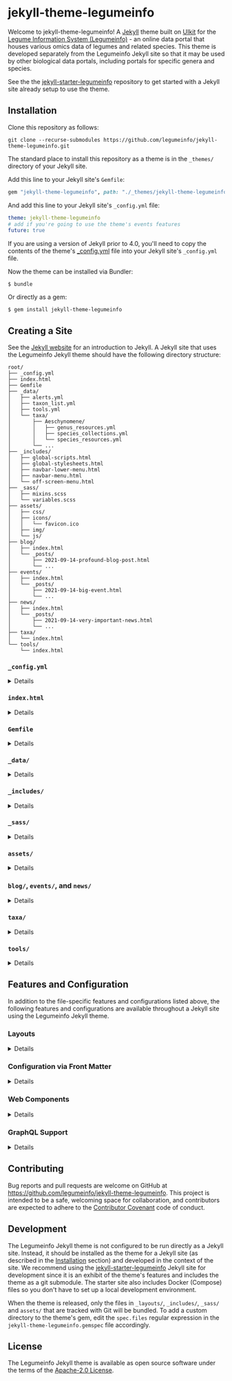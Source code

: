 # jekyll-theme-legumeinfo

Welcome to jekyll-theme-legumeinfo!
A [Jekyll](https://jekyllrb.com/) theme built on [UIkit](https://getuikit.com/) for the [Legume Information System (Legumeinfo)](https://legumeinfo.org/) - an online data portal that houses various omics data of legumes and related species.
This theme is developed separately from the Legumeinfo Jekyll site so that it may be used by other biological data portals, including portals for specific genera and species.

See the the [jekyll-starter-legumeinfo](https://github.com/legumeinfo/jekyll-starter-legumeinfo) repository to get started with a Jekyll site already setup to use the theme.


## Installation

Clone this repository as follows:

    git clone --recurse-submodules https://github.com/legumeinfo/jekyll-theme-legumeinfo.git

The standard place to install this repository as a theme is in the `_themes/` directory of your Jekyll site.

Add this line to your Jekyll site's `Gemfile`:

```ruby
gem "jekyll-theme-legumeinfo", path: "./_themes/jekyll-theme-legumeinfo"
```

And add this line to your Jekyll site's `_config.yml` file:

```yaml
theme: jekyll-theme-legumeinfo
# add if you're going to use the theme's events features
future: true
```

If you are using a version of Jekyll prior to 4.0, you'll need to copy the contents of the theme's [_config.yml](https://github.com/legumeinfo/jekyll-theme-legumeinfo/blob/main/_config.yml) file into your Jekyll site's `_config.yml` file.

Now the theme can be installed via Bundler:

    $ bundle

Or directly as a gem:

    $ gem install jekyll-theme-legumeinfo


## Creating a Site

See the [Jekyll website](https://jekyllrb.com/) for an introduction to Jekyll.
A Jekyll site that uses the Legumeinfo Jekyll theme should have the following directory structure:

```
root/
├── _config.yml
├── index.html
├── Gemfile
├── _data/
│   ├── alerts.yml
│   ├── taxon_list.yml
│   ├── tools.yml
│   └── taxa/
│       ├── Aeschynomene/
│       │   ├── genus_resources.yml
│       │   ├── species_collections.yml
│       │   └── species_resources.yml
│       └── ...
├── _includes/
│   ├── global-scripts.html
│   ├── global-stylesheets.html
│   ├── navbar-lower-menu.html
│   ├── navbar-menu.html
│   └── off-screen-menu.html
├── _sass/
│   ├── mixins.scss
│   └── variables.scss
├── assets/
│   ├── css/
│   ├── icons/
│   │   └── favicon.ico
│   ├── img/
│   └── js/
├── blog/
│   ├── index.html
│   └── _posts/
│       ├── 2021-09-14-profound-blog-post.html
│       └── ...
├── events/
│   ├── index.html
│   └── _posts/
│       ├── 2021-09-14-big-event.html
│       └── ...
├── news/
│   ├── index.html
│   └── _posts/
│       ├── 2021-09-14-very-important-news.html
│       └── ...
├── taxa/
│   └── index.html
└── tools/
    └── index.html
```


### `_config.yml`
<details>

The `_config.yml` file should be auto-generated when you create your Jekyll site.
This file contains configuration information used by both a Jekyll site and its theme.
The Legumeinfo Jekyll theme supports the following entries:

* `title`: String (the title used for all pages and shown in the site navbar)
* `subtitle` (optional): String (the subtitle shown in the site navbar)
* `logo` (optional): String (the URL to the site's logo image)
* `email` (optional): String (how users may contact the maintainers of the site)
* `description`: String (the description used in the site meta)
* `baseurl`: String (the subpath of your site, e.g. /blog)
* `url`: String (the base hostname & protocol for your site, e.g. http://example.com)
* `google_analytics_id` (optional): String (unique Google Analytics ID for the site)
* `card_item_limit` (default=`3`): Integer (maximum number of items to display in each card for which no individual limit is specified)
* `blog_card_item_limit` (default=`card_item_limit`): Integer (maximum number of items to display in the Blog card)
* `news_card_item_limit` (default=`card_item_limit`): Integer (maximum number of items to display in the News card)
* `events_card_item_limit` (default=`card_item_limit`): Integer (maximum number of items to display in the Events card)
* `twitter_card_item_limit` (default=`card_item_limit`): Integer (maximum number of items to display in the Twitter card)
* `twitter_username` (optional): String (the site's Twitter handle for social media links)
* `github_username` (optional): String (the site's GitHub handle for social media links)
* `newsletter` (optional): String (the URL where users can sign up for your site's newsletter)
* `style` (optional):
    * `invert_navbar_text`: Boolean (whether or not to invert the navbar text color)
* `web_components_version` (default=`1.0.0`): String (the version of the Legumeinfo Web Components JavaScript library to use; see the [Web Components](#web-components) section for details)
* `graphql_uri` (default=`https://graphql.lis.ncgr.org/`): String (the URI of the GraphQL Server the theme should load data from; see the [GraphQL Support](#graphql-support) section for details)

As described in the [Installation](#installation) section, you'll need to add the Legumeinfo Jekyll theme in your `_config.yml` file.
And you'll need to add `future: true` if you want to use the theme's events features.
See the [`blog/`, `events/`, and `news/`](#blog-events-and-news) section for details.
</details>


### `index.html`
<details>

`index.html` is the home page for the site.
It should contain the [YAML front matter](#configuration-via-front-matter) variables `title` and `layout`.
For example:

```yaml
---
title: Home
layout: home
---
```

The `layout` variable should always specify the `home` layout for the home page.
See the [Configuration via Front Matter](#configuration-via-front-matter) section for details on how to enable the tools menu and the blog, news, events, and Twitter cards.
</details>


### `Gemfile`
<details>

The `Gemfile` should be auto-generated when you create your Jekyll site.
As described in the [Installation](#installation) section, you'll need to add the Legumeinfo Jekyll theme as a dependency in your `Gemfile`.
</details>


### `_data/`
<details>

The `_data/` directory is used by Jekyll to load static data that is not accommodated by its blog support.
The Legumeinfo Jekyll theme expects three files to be in this directory: `alerts.yml`, `taxon_list.yml` (and accompanying `taxa/` subdirectory), and `tools.yml`.


#### `alerts.yml`

This file contains a list of alerts to be shown on top of the navbar on every page in the site. If the list is not empty, a bell icon will be added to the far right side of the navbar that can be used to toggle the element containing the alerts. Each alert in the list should adhere to the following schema pattern:

```yml
---
-
  type: "primary"|"success"|"warning"|"danger"
  message: "<b>Welcome to the legumeinfo Jekyll starter site!</b> The site's code can be found on <a href='https://github.com/legumeinfo/jekyll-starter-legumeinfo' target='_blank'>GitHub</a>. Click the bell (<span uk-icon='bell'></span>) in the navigation bar to toggle this alert."
```


#### `taxon_list.yml` and `taxa/`

The `taxon_list.yml` file contains a list of taxa (genera) that the data portal provides omics data for.
When the Jekyll site is built, the Legumeinfo Jekyll theme geneartes a page in the `_site/taxa/` directory for each genus in the list using the [jekyll-datapage-generator plugin](https://github.com/avillafiorita/jekyll-datapage_gen) and the [`taxon` layout](#layouts).
The `taxon_list.yml` file should adhere to the following schema pattern:

```yml
---
-
  genus: Arachis
  description: "(peanut: domesticated and wild)"
  category: main
-
  genus: Cajanus
  description: "(pigeonpea)"
  category: main
-
  description: "(jointvetch; model for nodule evolution)"
  genus: Aeschynomene
  category: special
-
  description: "(potato bean: potential tuberous crop)"
  genus: Apios
  category: special
```
Each `category` variable should have the value `main` or `special`.
These categories are used to determine the groupings of the genera in the taxa menu.

The `taxa/` directory should contain a subdirectory for each genus in the `taxon_list.yml` file.
Each subidrectory should contain three files: `genus_resources.yml`, `species_collections.yml`, and `species_resources.yml`.
These files should adhere to the following schema patterns:

##### `genus_resources.yml`

```yml
---
commonName: jointvetch
description: Aeschynomene is a genus of flowering plants in the family Fabaceae, and
  was recently assigned to the informal monophyletic Dalbergia clade of the Dalbergieae.
  They are known commonly as jointvetches. These legumes are most common in warm regions
  and many species are aquatic. The genus as currently circumscribed is paraphyletic
  and it has been suggested that the subgenus Ochopodium be elevated to a new genus
  within the Dalbergieae, though other changes will also be required to render the
  genus monophyletic.
genus: Aeschynomene
resources:
- name: AeschynomeneMine
- URL: https://mines.legumeinfo.org/aeschynomenemine/begin.do
- description: InterMine for Aeschynomene species
species:
- evenia
taxid: 48134
```

##### `species_collections.yml`

```yml
---
species:
- name: evenia
  genomes:
    - collection: CIAT22838.gnm1.XF73
      synopsis: "Aeschynomene evenia isolate CIAT22838, whole genome shotgun sequencing project."
  annotations:
    - collection: CIAT22838.gnm1.ann1.ZM3R
      synopsis: "Aeschynomene evenia isolate CIAT22838, whole genome shotgun sequencing project."
```

##### `species_resources.yml`

```yml
---
species:
- abbrev: aesev
  commonName: shrubby jointvetch
  description: The legume genus Aeschynomene L. includes approximately 150 tropical
    and subtropical species, part of them having a semi-aquatic lifestyle. Some hydrophytic
    Aeschynomene species display unusual symbiotic features such as stem nodulation
    and the presence of a Nod factor-independent infection process with some Bradyrhizobium
    strains. To decipher the mechanisms of this original symbiotic process, Aeschynomene
    evenia has emerged as a new model legume because of its advantageous genetic and
    developmental characteristics for molecular genetics. A. evenia (2n=20, 400 Mb/1C)
    is an autogamous diploid species that is annual or short-lived perennial, consisting
    of various genotypes.
  genus: Aeschynomene
  species: evenia
  strains:
  - accession: CIAT22838
    description: The sequenced A. evenia genotype is an inbred line produced by IRD
      from the accession CIAT22838 originating from Malawi. 94% of the 400 Mb genome
      was assembled, 80% anchored to the 10 A. evenia chromosomes and 32,667 protein-coding
      genes predicted, providing a platform for comparative genomics and analysis
      of the nitrogen-fixing symbiosis in legumes.
    identifier: CIAT22838
    name: CIAT22838
    origin: Malawi
    resources: []
  taxid: 561484
```

Note that the species aren't automatically listed anywhere by the theme.
We recommend overriding the navbar files to add links to a species page that lists the species.
See the [jekyll-starter-legumeinfo](https://github.com/legumeinfo/jekyll-starter-legumeinfo) repository for examples of overriding these files and iterating the species in a page.


#### `tools.yml`

This file contains a list of web-based tools that are provided by the data portal and links to them.
The list should adhere to the following schema:

```yml
---
- category: Browse and Search
  name: Gene Families
  description: Description
  url: "#"
- category: Browse and Search
  name: Genome Context Viewer
  description: Browser for dynamically discovering and viewing genomic synteny across
    selected species.
  url: "#"
- category: Search sequences and features against sequence databases
  name: BLAST Sequence Search
  description: Description
  url: "#"
```

These tools can optionally be listed in a vertical menu on the left side of any page in the site.
See the [Configuration via Front Matter](#configuration-via-front-matter) section for details.
The tools within the list will be grouped by category.
</details>


### `_includes/`
<details>

Jekyll allows the contents of files stored in a site's `_includes/` directory to be included within a page.
The Legumeinfo Jekyll theme uses these files to create custom layouts.
A Jekyll site using the Legumeinfo Jekyll theme can include these files from the theme or override them by adding files with the same name to the site's `_includes/` directory.
The following `_includes/` files are defined by the Legumeinfo Jekyll theme and are intended to be used or overridden.

#### `card.html`

The `card.html` file encapsulates the [UIkit boilerplate](https://getuikit.com/docs/card) used by the blog, news, events, and Twitter cards.
See the [Configuration via Front Matter](#configuration-via-front-matter) section for details about these cards.
This file can be overridden to customize the appearance of the cards, or it can be used to add a card not provided by the theme.

When using the `card.html` file, the `title`, `content`, and `footer` parameters must be provided.
For example, the blog card uses the `card.html` file as follows:
```liquid
{% capture content %}
  <div class="uk-card-body">
    <ul class="uk-list uk-list-disc">
      {% assign blogLimit = site.card_item_limit %}
      {% if site.blog_card_item_limit %}
        {% assign blogLimit = site.blog_card_item_limit %}
      {% endif %}
      {% for post in site.categories.blog limit:blogLimit %}
      <li><b>{{ post.date | date_to_string }}:</b> <a href="{{ post.url }}">{{ post.title }}</a></li>
      {% endfor %}
    </ul>
  </div>
{% endcapture %}

{% capture footer %}
    <a href="{{ "/blog" | relative_url }}" class="uk-button uk-button-text">More Blog Posts</a>
{% endcapture %}

{% include card.html title='BLOG POSTS' content=content footer=footer %}
```

#### `global-scripts.html` and `global-stylesheets.html`

These files should contain `<script>` and `<link>` tags, respectively, to be included on every page in the Jekyll site.

#### `navbar-lower-menu.html`

This file contains the navigation bar menu that appears below the main navigation bar seen on every page.
It is recommended that this menu is given a [responsive width](https://getuikit.com/docs/width#responsive-width) so it can be replaced with a more compact menu on smaller screens.

#### `navbar-menu.html`

This file contains the navigation bar menu seen on every page.
It is recommended that this menu is given a [responsive width](https://getuikit.com/docs/width#responsive-width) so it can be replaced with a more compact menu on smaller screens.
If using an off-screen menu (described below), it is recommend that the off-screen menu's toggle component is placed here.

#### `off-screen-menu.html`

This file contains a vertical menu that appears in an off-screen side-bar that's including on every page.
The off-screen side-bar has unique div ID `#off-screen-menu` and can be toggled using UIkit's [toggle component](https://getuikit.com/docs/toggle).
For example:

```html
<button uk-toggle="target: #off-screen-menu" type="button"></button>
```

See the [jekyll-starter-legumeinfo](https://github.com/legumeinfo/jekyll-starter-legumeinfo) repository for examples of overriding these files.
</details>


### `_sass/`
<details>

The Legumeinfo Jekyll theme uses the [UIkit CSS framework](https://getuikit.com/).
Specifically, the Legumeinfo Jekyll theme customizes UIkit by defining its own [UIkit theme](https://getuikit.com/docs/sass#create-a-uikit-theme).
Users of the Legumeinfo Jekyll theme can override this UIkit theme and/or further customize UIkit using the `variables.scss` and `mixins.scss` [Sass](https://sass-lang.com/documentation/) files.
Note that Jekyll does not support liquid syntax in files located in the `_sass/` directory.

#### `variables.scss`

Much of UIkit can be customized by overriding its [Sass variables](https://sass-lang.com/documentation/variables/).
See [`variables.scss`](https://github.com/uikit/uikit/blob/develop/src/scss/variables.scss) in the UIkit source code for a complete list of variables.
The Jekyll Legumeinfo theme allows users to override these variables via the `variables.scss` file.
The following variables are overridden by the Jekyll Legumeinfo theme and may be of interest to sites that want to stylistically differentiate themselves from Legumeinfo:

```scss
$global-link-color: #0071B3;
$global-link-hover-color: #018fe2;

$global-primary-background: #87a96b;

$global-font-size: 15px;
$global-2xlarge-font-size: 38px;
$global-xlarge-font-size: 30px;
$global-large-font-size: 24px;
$global-medium-font-size: 20px;
$global-small-font-size: 14px;

$global-font-family: ProximaNova, -apple-system, BlinkMacSystemFont, "Segoe UI", Roboto, "Helvetica Neue", Arial, sans-serif;
```

#### `mixins.scss`

To avoid overhead selectors, UIkit supports overriding/extending the styling of specific selectors by using [Sass mixins](https://sass-lang.com/documentation/at-rules/mixin/), which UIkit calls "[hooks](https://getuikit.com/docs/sass#use-hooks)".
See [`mixins.scss`](https://github.com/uikit/uikit/blob/develop/src/scss/mixins.scss) in the UIkit source code for a complete list of mixin hooks.
The Jekyll Legumeinfo theme allows users to define their own mixin hooks via the `mixins.scss` file.
For instance, the following hooks update the [nav](https://getuikit.com/docs/nav) element's link colors to match the global link colors:

```scss
@mixin hook-nav-default-item() {
    color: $global-link-color;
}
@mixin hook-nav-default-item-hover() {
    color: $global-link-hover-color;
}
```
</details>


### `assets/`
<details>

The `assets/` directory holds static asset files (e.g. stylesheets, icons, images, etc) that may be used throughout a Jekyll site.

#### `css/`

The Legumeinfo Jekyll theme uses the [UIkit CSS framework](https://getuikit.com/).
As such, all contents of the framework are available in the pages you define in your site.
You may add additional styling by saving custom styles in Cascading Style Sheet (`.css`) files in the `assets/css/` directory and importing the files in the pages you want to use them in:

```liquid
<link rel="stylesheet" href="{{ "assets/css/custom.css" | relative_url }}" type="text/css" />
```
A site can be configured to include these files in every page by overriding the `_includes/global-stylesheets.html` file.
See the [`_includes/`](#_includes) section for details.

#### `icons/`

The `icons/` directory is intended to hold any icons you may want to use in your site.
However, there are certain icons the Legumeinfo Jekyll theme will specifically look for in this directory.
Specifically, the theme will attempt to load a `favicon.ico` file and all icon files named `apple-touch-icon-<size>.png` or `favicon-<size>.png`, where `<size>` indicates the dimensions in pixels (e.g. `favicon-192x192.png`).

#### `img/`

The `img/` directory is intended to hold images that you want to use in your Jekyll site.
To do so, simply place image files in the `assets/img/` directory and include them in the pages you want to use them in.
For example:

```liquid
<img src="{{ "assets/img/lupine.jpg" | relative_url }}" />
```

#### `js/`

Although Jekyll is a static site generator, dynamic behavior can be added via JavaScript.
The `js/` directory is intended to hold JavaScript (`.js`) files that you may want to include in your Jekyll site to enable such dynamic behavior.
To include custom JavaScript in your site, put your scripts in the `assets/js/` directory and include them in the pages you want to use them in.
For example:

```liquid
<script src="{{ "assets/js/my-webcomponent.js" | relative_url }}"></script>
```
A site can be configured to include these files in every page by overriding the `_includes/global-scripts.html` file.
See the [`_includes/`](#_includes) section for details.
</details>

### `blog/`, `events/`, and `news/`
<details>

Jekyll is "blog aware," meaning it has built in support for blog-esque content.
The Legumeinfo Jekyll theme uses this support for a blog, events, and news.
To create a blog post, an event, or a news item, add an HTML file to the `blog/_posts/`, `events/_posts/`, or `news/_posts/` directory, respectively.
The filename should contain an [ISO formatted date](https://en.wikipedia.org/wiki/ISO_8601#Dates) and a title, such as `news/_posts/2021-02-24-sensational-news.html`.
The files must contain the [YAML front matter](#configuration-via-front-matter) variables `layout`, `title`, `author`, and `summary`.
Additionally, blog and news front matter should contain an `author` variable, and event front matter can contain an `end_date` variable if it's a multi-day event.
For example, `blog/_posts/2021-09-14-profound-blog-post.html` may have the front matter:

```yaml
---
layout:     blog-post
title:      Sensational Event!
end_date:   2022-02-25
summary:    This event is sensational! Probably because it's so long...
---
```

`events/_posts/2021-09-14-big-event.html` may have the front matter:

```yaml
---
layout:     event
title:      Sensational Event!
end_date:   2022-02-25
summary:    This event is sensational! Probably because it's so long...
---
```

And `news/_posts/2021-09-14-very-important-news.html` may have the front matter:

```yaml
---
layout:     news-item
title:      Sensational News!
author:     Alan Cleary
summary:    This news is sensational! Everyone will talk about it... but it changes nothing.
---
```

Note that the blog post's `layout` variable has the value `blog-post`.
This defines a layout provided by the Legumeinfo Jekyll theme for blog posts, thus all blog posts should specify the `blog-post` layout.
Similarly, the event's `layout` variable has the value `event` and the news item's `layout` variable has the value `news-item`.
All events and news items should specify these layouts as well; see the [layouts](#layouts) section for details..

The most recent blog posts, events, and news items can be listed in cards on the right side of any page in a Jekyll site using the Legumeinfo Jekyll theme.
These cards contain links to `blog/index.html`, `events/index.html`, and `news/index.html`, respectively.
It is left to users of the theme to implement these pages, although default layouts are provided by the Legumeinfo Jekyll theme; see the [layouts](#layouts) section for details.
See the [Configuration via Front Matter](#configuration-via-front-matter) section for details on how to enable the cards and see the [jekyll-starter-legumeinfo](https://github.com/legumeinfo/jekyll-starter-legumeinfo) repository for example implementations of the pages the cards link to.

**[By default](https://jekyllrb.com/docs/upgrading/2-to-3/#future-posts) Jekyll doesn't generate static pages for posts whose date is after the date the site was built.
The Legumeinfo Jekyll theme requires this functionality because events (i.e. Jekyll blog posts) of interest are those that haven't happened yet, i.e. future events.
The theme cannot enable this for a site so the site must enable it by adding the following to its** `_config.yml` **file:**

```yaml
future: true
```
Alternatively, the `--future` command line option can be used when building the site.
</details>

### `taxa/`
<details>

The Legumeinfo Jekyll theme generates a page for each taxon (genus) when the Jekyll site is built; see **`taxon_list.yml` and `taxa/`** in the [`_data/`](#_data) section for details.
These pages are placed in the `_site/taxa/` directory, which corresponds to the `taxa/` directory in the site's source code.
It is left to users of the theme to implement the `taxa/index.html` page.
See the [jekyll-starter-legumeinfo](https://github.com/legumeinfo/jekyll-starter-legumeinfo) repository for an example implementations of this page.
</details>

### `tools/`
<details>

The Legumeinfo Jekyll theme supports a list of web-based tools that are provided by a site; see **`tools.yml`** in the [`_data/`](#_data) section for details.
If a site wants to display this list on a dedicated page, then they can add a `tools/index.html` page that uses the `tools` layout; see the [layouts](#layouts) section for details.
Additionally, the `tools/` directory is intended to store pages for tools that need to be embedded in pages within a site.
</details>


## Features and Configuration

In addition to the file-specific features and configurations listed above, the following features and configurations are available throughout a Jekyll site using the Legumeinfo Jekyll theme.


### Layouts
<details>

In general, a page can be added to a Jekyll site by simply creating a new HTML file.
The URL of the page will correspond to its location in the site's directory structure and the name of the HTML file.
However, these HTML files should typically not be self-contained web pages, but rather, only contain content to be placed in a page template, or *layout*, provided by the Jekyll site or theme.

The Legumeinfo Jekyll theme provides a default layout that will be automatically used for every page that doesn't explicitly specify a layout.
The layout a page should use is specified using the `layout` variable in the page's [YAML front matter](#configuration-via-front-matter).
The Legumeinfo Jekyll theme provides the following layouts:

* `base`: The base layout for all pages.
* `default`: The default layout used if a page does not specify a layout.
* `404`: The layout used when a page is not found.
* `blog`: The layout used when viewing all blog posts.
* `blog-post`: The layout used when viewing a specific blog post. Uses the `reading-width` layout.
* `event`: The layout used when viewing a specific event.
* `events`: The layout used when viewing all events (automatically updates without rebuilding the site).
* `full-width`: A layout that uses the full width of the page for content, i.e. the tools menu and cards are not available in this layout.
* `home`: The layout used when viewing the home page.
* `news`: The layout used when viewing all news items.
* `news-item`: The layout used when viewing a specific news item.
* `page`: Alias for `default`.
* `post`: Alias for `default`.
* `reading-width`: A layout that puts content in a container with a width ideal for reading.
* `taxon`: The template used when generating pages for the taxa (genera) in the `_data/taxon_list.yml` file.
* `tools`: The template used when viewing all tools in the `_data/tools.yml` file.

It is recommend that each page uses the `default` layout unless the page corresponds to a previously described page that has a specific layout.
</details>


### Configuration via Front Matter
<details>

The Legumeinfo Jekyll theme allows configuration of specific pages via [YAML front matter variables](https://jekyllrb.com/docs/front-matter/).
The following variables are currently supported:

* `tools_menu` (optional): Boolean (shows the vertical tools menu on the left side of any page using the `default` layout)
* `blog_card` (optional): Boolean (shows the blog card on the right side of any page using the `default` layout)
* `news_card` (optional): Boolean (shows the news card on the right side of any page using the `default` layout)
* `events_card` (optional): Boolean (shows the events card on the right side of any page using the `default` layout)
* `twitter_card` (optional): Boolean (shows the Twitter feed card on the right side of any page using the `default` layout)
* `web_components` (optional): Boolean (includes the Legumeinfo Web Components JavaScript in the page)

Note, [front matter default values](https://jekyllrb.com/docs/configuration/front-matter-defaults/) can be set in the `_config.yml` file.
For example, the following would show the vertical tools menu on every page that uses the `default` layout:

```yml
defaults:
  -
    scope:
      path: ""
    values:
      tools_menu: true
```
</details>


### Web Components
<details>

The Legumeinfo Jekyll theme uses the [Legumeinfo Web Components](https://www.npmjs.com/package/@legumeinfo/web-components) JavaScript library to support dynamic functionality, such as gene search.
Since not every page needs Web Components, you must "opt-in" to including the Legumeinfo Web Components JavaScript on pages you want to use components in.
This is done using the `web_components` [front matter variable](#configuration-via-front-matter).
For example:

```liquid
---
web_components: true
---

<lis-gene-search-element id="gene-search"></lis-gene-search-element>

<script type="module">
  import { getOrganismsFormDataFunction, geneSearchFunction } from "lis-graphql";
  const geneSearchElement = document.getElementById('gene-search');
  geneSearchElement.formDataFunction = getOrganismsFormDataFunction;
  geneSearchElement.searchFunction = geneSearchFunction;
</script>
```
The theme specifies which version of the Legumeinfo Web Components JavaScript library to use.
However, this can be overridden using the `web_components_version` variable in the [`_config.yml` file](#_configyml).
</details>


### GraphQL Support
<details>

Legumeinfo uses a [GraphQL Server](https://github.com/legumeinfo/graphql-server) to provide a consistent, interconnected API for accessing its data and services.
For convenience, the Legumeinfo Jekyll theme provides JavaScript for querying an instance of the Legumeinfo GraphQL Server, including functions that fetch and format data for specific Web Components.
These scripts are available via the `lis-graphql` JavaScript module.
This module can be loaded on any page by simply importing one or more features from the module, as demonstrated in the [Web Components](#web-components) section.
The theme loads data from the Legumeinfo GraphQL Server by default.
However, this can be overridden using the `graphql_uri` variable in the [`_config.yml` file](#_configyml).
</details>


## Contributing

Bug reports and pull requests are welcome on GitHub at https://github.com/legumeinfo/jekyll-theme-legumeinfo.
This project is intended to be a safe, welcoming space for collaboration, and contributors are expected to adhere to the [Contributor Covenant](http://contributor-covenant.org) code of conduct.


## Development

The Legumeinfo Jekyll theme is not configured to be run directly as a Jekyll site.
Instead, it should be installed as the theme for a Jekyll site (as described in the [Installation](#installation) section) and developed in the context of the site.
We recommend using the [jekyll-starter-legumeinfo](https://github.com/legumeinfo/jekyll-starter-legumeinfo) Jekyll site for development since it is an exhibit of the theme's features and includes the theme as a git submodule.
The starter site also includes Docker (Compose) files so you don't have to set up a local development environment.

When the theme is released, only the files in `_layouts/`, `_includes/`, `_sass/` and `assets/` that are tracked with Git will be bundled.
To add a custom directory to the theme's gem, edit the `spec.files` regular expression in the `jekyll-theme-legumeinfo.gemspec` file accordingly.


## License

The Legumeinfo Jekyll theme is available as open source software under the terms of the [Apache-2.0 License](https://opensource.org/licenses/Apache-2.0).
